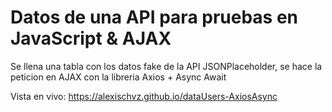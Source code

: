 # Datos de una API para pruebas en JavaScript & AJAX

Se llena una tabla con los datos fake de la API JSONPlaceholder, se hace la peticion en AJAX con la libreria Axios + Async Await

Vista en vivo: https://alexischvz.github.io/dataUsers-AxiosAsync
